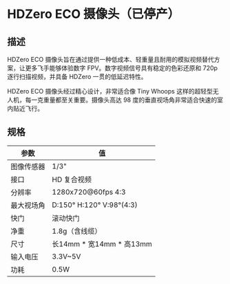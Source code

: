 # HDZero ECO 摄像头（已停产）

## 描述

HDZero ECO 摄像头旨在通过提供一种低成本、轻重量且耐用的模拟视频替代方案，让更多飞手能够体验数字 FPV。数字视频信号具有稳定的色彩还原和 720p 逐行扫描视频，并具备 HDZero 一贯的低延迟特性。

HDZero ECO 摄像头经过精心设计，非常适合像 Tiny Whoops 这样的超轻型无人机，每一克重量都至关重要。摄像头高达 98 度的垂直视场角非常适合快速的室内贴近飞行。

## 规格

| 参数              | 值                       |
| ----------------- | ------------------------ |
| 图像传感器        | 1/3"                     |
| 接口              | HD 复合视频              |
| 分辨率            | 1280x720@60fps 4:3       |
| 最大视场角        | D:150° H:120° V:98°(4:3) |
| 快门              | 滚动快门                 |
| 净重              | 1.8g（含线缆）           |
| 尺寸              | 长14mm * 宽14mm * 高13mm |
| 输入电压          | 3.3V~5V                  |
| 功耗              | 0.5W                     |
